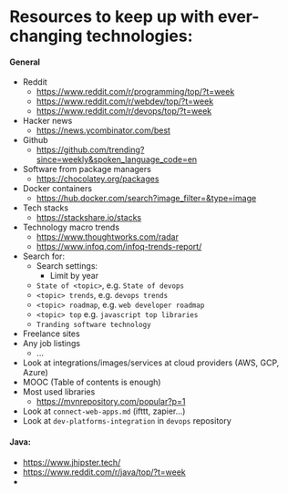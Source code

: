 # Resources to keep up with ever-changing technologies:

#### General
* Reddit
    * https://www.reddit.com/r/programming/top/?t=week
    * https://www.reddit.com/r/webdev/top/?t=week
    * https://www.reddit.com/r/devops/top/?t=week
* Hacker news
    * https://news.ycombinator.com/best
* Github
    * https://github.com/trending?since=weekly&spoken_language_code=en
* Software from package managers
    * https://chocolatey.org/packages
* Docker containers
    * https://hub.docker.com/search?image_filter=&type=image
* Tech stacks
    * https://stackshare.io/stacks
* Technology macro trends
    * https://www.thoughtworks.com/radar
    * https://www.infoq.com/infoq-trends-report/
* Search for: 
    * Search settings:
        * Limit by year
    * `State of <topic>`, e.g. `State of devops`
    * `<topic> trends`, e.g. `devops trends`
    * `<topic> roadmap`, e.g. `web developer roadmap`
    * `<topic> top` e.g. `javascript top libraries`
    * `Tranding software technology`
* Freelance sites
* Any job listings
    * ...
* Look at integrations/images/services at cloud providers (AWS, GCP, Azure)
* MOOC (Table of contents is enough)
* Most used libraries
    * https://mvnrepository.com/popular?p=1
* Look at `connect-web-apps.md` (ifttt, zapier...)
* Look at `dev-platforms-integration` in `devops` repository

#### Java:
* https://www.jhipster.tech/
* https://www.reddit.com/r/java/top/?t=week
* 
